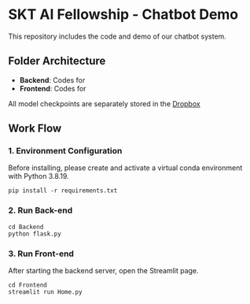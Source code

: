 # SKT AI Fellowship - Chatbot Demo
This repository includes the code and demo of our chatbot system.

## Folder Architecture
* **Backend**: Codes for
* **Frontend**: Codes for

All model checkpoints are separately stored in the [Dropbox](https://www.dropbox.com/scl/fo/y9ydmvv0bj846klkfdin0/h?rlkey=epyzclz2kbcf2g4iuz0tojlm9&dl=0)


## Work Flow
### 1. Environment Configuration
Before installing, please create and activate a virtual conda environment with Python 3.8.19.
```
pip install -r requirements.txt
```

### 2. Run Back-end
```
cd Backend
python flask.py
```

### 3. Run Front-end
After starting the backend server, open the Streamlit page.
```
cd Frontend
streamlit run Home.py
```


